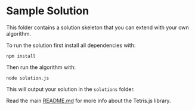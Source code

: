 # Sample Solution

This folder contains a solution skeleton that you can extend with your own algorithm.

To run the solution first install all dependencies with:
```
npm install
```

Then run the algorithm with:
```
node solution.js
```

This will output your solution in the `solutions` folder.

Read the main [README.md](../README.md) for more info about the Tetris.js library.